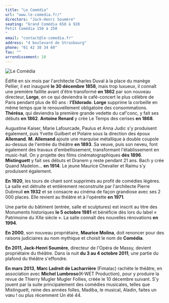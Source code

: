 ```yaml
---
title: "Le Comédia"
url: "www.le-comedia.fr/"
directors: "Jack-Henri Soumère"
seating: "Grand Comédia 658 à 928
Petit Comédia 150 à 250
"
email: "contact@le-comedia.fr"
address: "4 boulevard de Strasbourg"
phone: "01 42 38 34 60"
fax: ""
arrondissement: 10
---
```


![Le Comédia](../images/10eme/le-comedia/le-comedia-1.jpg)

Édifié en six mois par l'architecte Charles Duval à la place du manège Pellier, il est inauguré **le 30 décembre 1858**, mais trop luxueux, il connaît une première faillite avant d'être transformé **en 1862** par son nouveau directeur, **Lorge**, en ce qui deviendra le café-concert le plus célèbre de Paris pendant plus de 60 ans : **l’Eldorado**. **Lorge** supprime la corbeille en même temps que le renouvellement obligatoire des consommations. **Thérésa**, qui deviendra la première grande vedette du caf'conc, y fait ses débuts **en 1862**. **Antoine Renard** y crée Le Temps des cerises **en 1868**. 

Augustine Kaiser, Marie Lafourcade, Paulus et Anna Judic s'y produisent également, puis Yvette Guilbert et Polaire sous la direction des époux **Allemand**. **M. Allemand** ajoute une marquise métallique à double coupole au-dessus de l'entrée du théâtre **en 1893**. Sa veuve, puis son neveu, font également des travaux d'embellissement, transformant l'établissement en music-hall. On y projette des films cinématographiques **dès 1896**. **Mistinguett** y fait ses débuts et Dranem y reste pendant 21 ans. Bach y crée Quand Madelon... **en 1914**. Le jeune Maurice Chevalier et Raimu s'y produisent également.

**En 1920**, les tours de chant sont supprimés au profit de comédies légères. La salle est détruite et entièrement reconstruite par l'architecte Pierre Dubreuil **en 1932** et se consacre au cinéma de façon grandiose avec ses 2 000 places. Elle revient au théâtre et à l'opérette **en 1971**.

Une partie du bâtiment (entrée, salle et sculptures) est inscrit au titre des Monuments historiques **le 5 octobre 1981** et bénéficie dès lors du label « Patrimoine du XXe siècle ». La salle connaît des nouvelles rénovations **en 1994**.

**En 2000**, son nouveau propriétaire, **Maurice Molina**, doit renoncer pour des raisons judiciaires au nom mythique et choisit le nom de **Comédia**.

**En 2011, Jack-Henri Soumère**, directeur de l'Opéra de Massy, devient propriétaire du théâtre. Dans la nuit **du 3 au 4 octobre 2011**, une partie du plafond du théâtre s'effondre.

**En mars 2013**, **Marc Ladreit de Lacharrière** (Fimalac) rachète le théâtre, en association avec **Michel Lumbroso**(K-WET Production), pour y produire la revue de Thierry Mugler Mugler Follies, créée le 10 décembre suivant. S'y jouent par la suite principalement des comédies musicales, telles que Mistinguett, reine des années folles, Madiba, le musical, Aladin, faites un vœu ! ou plus récemment Un été 44.

